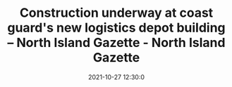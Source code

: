 ---
"title": "Construction underway at coast guard's new logistics depot building – North Island Gazette - North Island Gazette"
"date": "2021-10-27 12:30:0"
"feed_name": "GOOGLENEWSCONSTRUCTION"
"feed_website": "https://news.google.com/search?q=construction%2Bincident&hl=en-US&gl=US&ceid=US:en"
"feed_rss": "https://news.google.com/rss/search?q=construction%2Bincident&hl=en-US&gl=US&ceid=US:en"
"link": "https://www.northislandgazette.com/news/construction-underway-at-coast-guards-new-logistics-depot-building/"
"source": "{'href': 'https://www.northislandgazette.com', 'title': 'North Island Gazette'}"
"file": "_posts/2021-1-1-40f24a5d0b549e7058eb6dbfd8a9fd5cf979cfa1.md"
"accident": "1"
"drilling": "0"
"dead": "0"
"injured": "0"
"arrested": "0"
"place": "unknown place"
"where": "unknown site"
"causes": "unknown"
"place_uri": "unknown place"
---
